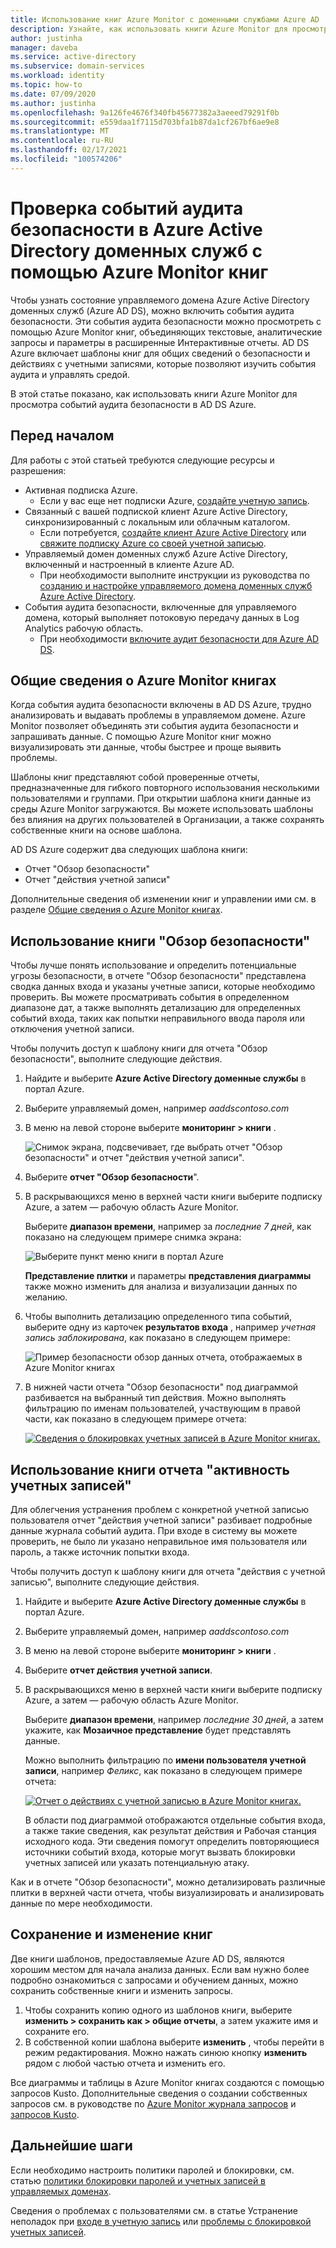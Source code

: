 ```yaml
---
title: Использование книг Azure Monitor с доменными службами Azure AD | Документация Майкрософт
description: Узнайте, как использовать книги Azure Monitor для просмотра аудита безопасности и понимания проблем в управляемом домене доменных служб Azure Active Directory.
author: justinha
manager: daveba
ms.service: active-directory
ms.subservice: domain-services
ms.workload: identity
ms.topic: how-to
ms.date: 07/09/2020
ms.author: justinha
ms.openlocfilehash: 9a126fe4676f340fb45677382a3aeeed79291f0b
ms.sourcegitcommit: e559daa1f7115d703bfa1b87da1cf267bf6ae9e8
ms.translationtype: MT
ms.contentlocale: ru-RU
ms.lasthandoff: 02/17/2021
ms.locfileid: "100574206"
---
```

# <a name="review-security-audit-events-in-azure-active-directory-domain-services-using-azure-monitor-workbooks"></a>Проверка событий аудита безопасности в Azure Active Directory доменных служб с помощью Azure Monitor книг

Чтобы узнать состояние управляемого домена Azure Active Directory доменных служб (Azure AD DS), можно включить события аудита безопасности. Эти события аудита безопасности можно просмотреть с помощью Azure Monitor книг, объединяющих текстовые, аналитические запросы и параметры в расширенные Интерактивные отчеты. AD DS Azure включает шаблоны книг для общих сведений о безопасности и действиях с учетными записями, которые позволяют изучить события аудита и управлять средой.

В этой статье показано, как использовать книги Azure Monitor для просмотра событий аудита безопасности в AD DS Azure.

## <a name="before-you-begin"></a>Перед началом

Для работы с этой статьей требуются следующие ресурсы и разрешения:

* Активная подписка Azure.
    * Если у вас еще нет подписки Azure, [создайте учетную запись](https://azure.microsoft.com/free/?WT.mc_id=A261C142F).
* Связанный с вашей подпиской клиент Azure Active Directory, синхронизированный с локальным или облачным каталогом.
    * Если потребуется, [создайте клиент Azure Active Directory][create-azure-ad-tenant] или [свяжите подписку Azure со своей учетной записью][associate-azure-ad-tenant].
* Управляемый домен доменных служб Azure Active Directory, включенный и настроенный в клиенте Azure AD.
    * При необходимости выполните инструкции из руководства по [созданию и настройке управляемого домена доменных служб Azure Active Directory][create-azure-ad-ds-instance].
* События аудита безопасности, включенные для управляемого домена, который выполняет потоковую передачу данных в Log Analytics рабочую область.
    * При необходимости [включите аудит безопасности для Azure AD DS][enable-security-audits].

## <a name="azure-monitor-workbooks-overview"></a>Общие сведения о Azure Monitor книгах

Когда события аудита безопасности включены в AD DS Azure, трудно анализировать и выдавать проблемы в управляемом домене. Azure Monitor позволяет объединять эти события аудита безопасности и запрашивать данные. С помощью Azure Monitor книг можно визуализировать эти данные, чтобы быстрее и проще выявить проблемы.

Шаблоны книг представляют собой проверенные отчеты, предназначенные для гибкого повторного использования несколькими пользователями и группами. При открытии шаблона книги данные из среды Azure Monitor загружаются. Вы можете использовать шаблоны без влияния на других пользователей в Организации, а также сохранять собственные книги на основе шаблона.

AD DS Azure содержит два следующих шаблона книги:

* Отчет "Обзор безопасности"
* Отчет "действия учетной записи"

Дополнительные сведения об изменении книг и управлении ими см. в разделе [Общие сведения о Azure Monitor книгах](../azure-monitor/visualize/workbooks-overview.md).

## <a name="use-the-security-overview-report-workbook"></a>Использование книги "Обзор безопасности"

Чтобы лучше понять использование и определить потенциальные угрозы безопасности, в отчете "Обзор безопасности" представлена сводка данных входа и указаны учетные записи, которые необходимо проверить. Вы можете просматривать события в определенном диапазоне дат, а также выполнять детализацию для определенных событий входа, таких как попытки неправильного ввода пароля или отключения учетной записи.

Чтобы получить доступ к шаблону книги для отчета "Обзор безопасности", выполните следующие действия.

1. Найдите и выберите **Azure Active Directory доменные службы** в портал Azure.
1. Выберите управляемый домен, например *aaddscontoso.com*
1. В меню на левой стороне выберите **мониторинг > книги** .

    ![Снимок экрана, подсвечивает, где выбрать отчет "Обзор безопасности" и отчет "действия учетной записи".](./media/use-azure-monitor-workbooks/select-workbooks-in-azure-portal.png)

1. Выберите **отчет "Обзор безопасности**".
1. В раскрывающихся меню в верхней части книги выберите подписку Azure, а затем — рабочую область Azure Monitor.

    Выберите **диапазон времени**, например за *последние 7 дней*, как показано на следующем примере снимка экрана:

    ![Выберите пункт меню книги в портал Azure](./media/use-azure-monitor-workbooks/select-query-filters.png)

    **Представление плитки** и параметры **представления диаграммы** также можно изменить для анализа и визуализации данных по желанию.

1. Чтобы выполнить детализацию определенного типа событий, выберите одну из карточек **результатов входа** , например *учетная запись заблокирована*, как показано в следующем примере:

    ![Пример безопасности обзор данных отчета, отображаемых в Azure Monitor книгах](./media/use-azure-monitor-workbooks/example-security-overview-report.png)

1. В нижней части отчета "Обзор безопасности" под диаграммой разбивается на выбранный тип действия. Можно выполнять фильтрацию по именам пользователей, участвующим в правой части, как показано в следующем примере отчета:

    [![Сведения о блокировках учетных записей в Azure Monitor книгах.](./media/use-azure-monitor-workbooks/account-lockout-details-cropped.png)](./media/use-azure-monitor-workbooks/account-lockout-details.png#lightbox)

## <a name="use-the-account-activity-report-workbook"></a>Использование книги отчета "активность учетных записей"

Для облегчения устранения проблем с конкретной учетной записью пользователя отчет "действия учетной записи" разбивает подробные данные журнала событий аудита. При входе в систему вы можете проверить, не было ли указано неправильное имя пользователя или пароль, а также источник попытки входа.

Чтобы получить доступ к шаблону книги для отчета "действия с учетной записью", выполните следующие действия.

1. Найдите и выберите **Azure Active Directory доменные службы** в портал Azure.
1. Выберите управляемый домен, например *aaddscontoso.com*
1. В меню на левой стороне выберите **мониторинг > книги** .
1. Выберите **отчет действия учетной записи**.
1. В раскрывающихся меню в верхней части книги выберите подписку Azure, а затем — рабочую область Azure Monitor.

    Выберите **диапазон времени**, например *последние 30 дней*, а затем укажите, как **Мозаичное представление** будет представлять данные.

    Можно выполнить фильтрацию по **имени пользователя учетной записи**, например *Феликс*, как показано в следующем примере отчета:

    [![Отчет о действиях с учетной записью в Azure Monitor книгах.](./media/use-azure-monitor-workbooks/account-activity-report-cropped.png)](./media/use-azure-monitor-workbooks/account-activity-report.png#lightbox)

    В области под диаграммой отображаются отдельные события входа, а также такие сведения, как результат действия и Рабочая станция исходного кода. Эти сведения помогут определить повторяющиеся источники событий входа, которые могут вызвать блокировки учетных записей или указать потенциальную атаку.

Как и в отчете "Обзор безопасности", можно детализировать различные плитки в верхней части отчета, чтобы визуализировать и анализировать данные по мере необходимости.

## <a name="save-and-edit-workbooks"></a>Сохранение и изменение книг

Две книги шаблонов, предоставляемые Azure AD DS, являются хорошим местом для начала анализа данных. Если вам нужно более подробно ознакомиться с запросами и обучением данных, можно сохранить собственные книги и изменить запросы.

1. Чтобы сохранить копию одного из шаблонов книги, выберите **изменить > сохранить как > общие отчеты**, а затем укажите имя и сохраните его.
1. В собственной копии шаблона выберите **изменить** , чтобы перейти в режим редактирования. Можно нажать синюю кнопку **изменить** рядом с любой частью отчета и изменить его.

Все диаграммы и таблицы в Azure Monitor книгах создаются с помощью запросов Kusto. Дополнительные сведения о создании собственных запросов см. в руководстве по [Azure Monitor журнала запросов][azure-monitor-queries] и [запросов Kusto][kusto-queries].

## <a name="next-steps"></a>Дальнейшие шаги

Если необходимо настроить политики паролей и блокировки, см. статью [политики блокировки паролей и учетных записей в управляемых доменах][password-policy].

Сведения о проблемах с пользователями см. в статье Устранение неполадок при [входе в учетную запись][troubleshoot-sign-in] или [проблемы с блокировкой учетных записей][troubleshoot-account-lockout].

<!-- INTERNAL LINKS -->
[create-azure-ad-tenant]: ../active-directory/fundamentals/sign-up-organization.md
[associate-azure-ad-tenant]: ../active-directory/fundamentals/active-directory-how-subscriptions-associated-directory.md
[create-azure-ad-ds-instance]: tutorial-create-instance.md
[enable-security-audits]: security-audit-events.md
[password-policy]: password-policy.md
[troubleshoot-sign-in]: troubleshoot-sign-in.md
[troubleshoot-account-lockout]: troubleshoot-account-lockout.md
[azure-monitor-queries]: /azure/data-explorer/kusto/query/
[kusto-queries]: /azure/kusto/query/tutorial?pivots=azuredataexplorer